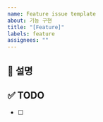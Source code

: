 ```yaml
---
name: Feature issue template
about: 기능 구현
title: "[Feature]"
labels: feature
assignees: ""
---
```


## 🎯 설명

## ✅ TODO

- [ ]

